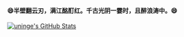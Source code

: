 #### 😄半壁翻云刃，满江酩酊红。千古光阴一霎时，且醉浪涛中。😄

[![uninge's GitHub Stats](https://github-readme-stats.vercel.app/api?username=uninge)](https://github.com/uninge/vue-admin-template)

<!--
**uninge/uninge** is a ✨ _special_ ✨ repository because its `README.md` (this file) appears on your GitHub profile.

Here are some ideas to get you started:

- 🔭 I’m currently working on ...
- 🌱 I’m currently learning ...
- 👯 I’m looking to collaborate on ...
- 🤔 I’m looking for help with ...
- 💬 Ask me about ...
- 📫 How to reach me: ...
- 😄 Pronouns: ...
- ⚡ Fun fact: ...
-->
